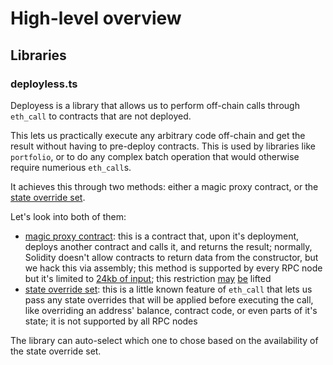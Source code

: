 # High-level overview

## Libraries

### deployless.ts
Deployess is a library that allows us to perform off-chain calls through `eth_call` to contracts that are not deployed.

This lets us practically execute any arbitrary code off-chain and get the result without having to pre-deploy contracts. This is used by libraries like `portfolio`, or to do any complex batch operation that would otherwise require numerious `eth_call`s.

It achieves this through two methods: either a magic proxy contract, or the [state override set](https://chainstack.com/deep-dive-into-eth_call/).

Let's look into both of them:
* [magic proxy contract](https://github.com/AmbireTech/relayer/blob/a7ea373559d8c419577ac05527bd37fbee8856ae/src/velcro-v3/contracts/Deployless.sol): this is a contract that, upon it's deployment, deploys another contract and calls it, and returns the result; normally, Solidity doesn't allow contracts to return data from the constructor, but we hack this via assembly; this method is supported by every RPC node but it's limited to [24kb of input](https://eips.ethereum.org/EIPS/eip-170); this restriction [may](https://ethereum-magicians.org/t/removing-or-increasing-the-contract-size-limit/3045/23) [be](https://github.com/ethereum/EIPs/issues/1662) lifted
* [state override set](https://github.com/ethereum/go-ethereum/issues/19836): this is a little known feature of `eth_call` that lets us pass any state overrides that will be applied before executing the call, like overriding an address' balance, contract code, or even parts of it's state; it is not supported by all RPC nodes

The library can auto-select which one to chose based on the availability of the state override set.
